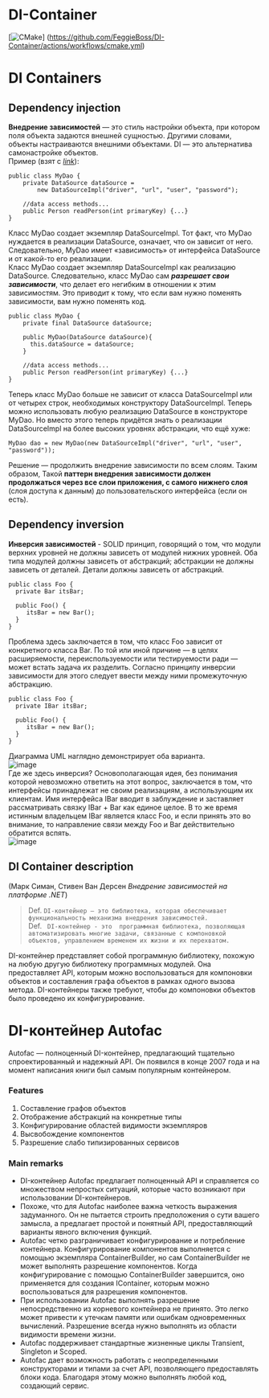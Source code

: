 # DI-Container
[![CMake](https://github.com/FeggieBoss/DI-Container/actions/workflows/cmake.yml/badge.svg)]
(https://github.com/FeggieBoss/DI-Container/actions/workflows/cmake.yml)

# DI Containers
## Dependency injection 
**Внедрение зависимостей** — это стиль настройки объекта, при котором поля объекта задаются внешней сущностью. Другими словами, объекты настраиваются внешними объектами. DI — это альтернатива самонастройке объектов.  
Пример (взят с [_link_](https://habr.com/ru/post/350068/)):  
```
public class MyDao {
    private DataSource dataSource =
        new DataSourceImpl("driver", "url", "user", "password");

    //data access methods...
    public Person readPerson(int primaryKey) {...}
}
```
Класс MyDao создает экземпляр DataSourceImpl. Тот факт, что MyDao нуждается в реализации DataSource, означает, что он зависит от него. Следовательно, MyDao имеет «зависимость» от интерфейса DataSource и от какой-то его реализации.  
Класс MyDao создает экземпляр DataSourceImpl как реализацию DataSource. Следовательно, класс MyDao сам **_разрешает свои зависимости_**, что делает его негибким в отношении к этим зависимостям. Это приводит к тому, что если вам нужно поменять зависимости, вам нужно поменять код.  
```
public class MyDao {
    private final DataSource dataSource;
    
    public MyDao(DataSource dataSource){
      this.dataSource = dataSource;
    }

    //data access methods...
    public Person readPerson(int primaryKey) {...}
}
```
Теперь класс MyDao больше не зависит от класса DataSourceImpl или от четырех строк, необходимых конструктору DataSourceImpl. Теперь можно использовать любую реализацию DataSource в конструкторе MyDao.  Но вместо этого теперь придётся знать о реализации DataSourceImpl на более высоких уровнях абстракции, что ещё хуже:
```
MyDao dao = new MyDao(new DataSourceImpl("driver", "url", "user", "password"));
```
Решение — продолжить внедрение зависимости по всем слоям. Таким образом, Такой **паттерн внедрения зависимости должен продолжаться через все слои приложения, с самого нижнего слоя** (слоя доступа к данным) до пользовательского интерфейса (если он есть).

## Dependency inversion
**Инверсия зависимостей** - SOLID принцип, говорящий о том, что модули верхних уровней не должны зависеть от модулей нижних уровней. Оба типа модулей должны зависеть от абстракций; абстракции не должны зависеть от деталей. Детали должны зависеть от абстракций.
```
public class Foo {
  private Bar itsBar;

  public Foo() {
     itsBar = new Bar();
  }
}
```
Проблема здесь заключается в том, что класс Foo зависит от конкретного класса Bar. По той или иной причине — в целях расширяемости, переиспользуемости или тестируемости ради — может встать задача их разделить. Согласно принципу инверсии зависимости для этого следует ввести между ними промежуточную абстракцию.
```
public class Foo {
  private IBar itsBar;

  public Foo() {
     itsBar = new Bar();
  }
}
```
Диаграмма UML наглядно демонстрирует оба варианта.  
![image](https://user-images.githubusercontent.com/71063054/161337383-46158995-e69c-4dce-825f-730ed4c1bef3.png)  
Где же здесь инверсия? Основополагающая идея, без понимания которой невозможно ответить на этот вопрос, заключается в том, что интерфейсы принадлежат не своим реализациям, а использующим их клиентам. Имя интерфейса IBar вводит в заблуждение и заставляет рассматривать связку IBar + Bar как единое целое. В то же время истинным владельцем IBar является класс Foo, и если принять это во внимание, то направление связи между Foo и Bar действительно обратится вспять.  
![image](https://user-images.githubusercontent.com/71063054/161337422-4cd49408-338f-496d-91e9-779722063fcf.png)


## DI Container description
(Марк Симан, Стивен Ван Дерсен _Внедрение зависимостей на платформе .NET_)
> Def. ``DI-контейнер – это библиотека, которая обеспечивает функциональность механизма внедрения зависимостей.``  
Def. 
`` DI-контейнер - это  программная библиотека, позволяющая автоматизировать многие задачи, связанные с компоновкой объектов, управлением временем их жизни и их перехватом.``  


DI-контейнер представляет собой программную библиотеку, похожую на любую
другую библиотеку программных модулей. Она предоставляет API, которым можно
воспользоваться для компоновки объектов и составления графа объектов в рамках
одного вызова метода. DI-контейнеры также требуют, чтобы до компоновки объектов было проведено их конфигурирование.

# DI-контейнер Autofac

Autofac — полноценный DI-контейнер, предлагающий тщательно спроектированный и надежный API. Он появился в конце 2007 года и на момент написания книги
был самым популярным контейнером.  

### Features
1. Составление графов объектов
2. Отображение абстракций на конкретные типы
3. Конфигурирование областей
видимости экземпляров
4. Высвобождение компонентов
5. Разрешение слабо типизированных сервисов

### Main remarks
- DI-контейнер Autofac предлагает полноценный API и справляется со множеством непростых ситуаций, которые часто возникают при использовании DI-контейнеров.
- Похоже, что для Autofac наиболее важна четкость выражения задуманного.
Он не пытается строить предположения о сути вашего замысла, а предлагает простой и понятный API, предоставляющий варианты явного включения функций.
- Autofac четко разграничивает конфигурирование и потребление контейнера. Конфигурирование компонентов выполняется с помощью экземпляра
ContainerBuilder, но сам ContainerBuilder не может выполнять разрешение
компонентов. Когда конфигурирование с помощью ContainerBuilder завершится,
оно применяется для создания IContainer, которым можно воспользоваться для
разрешения компонентов.
- При использовании Autofac выполнять разрешение непосредственно из корневого контейнера не принято. Это легко может привести к утечкам памяти или
ошибкам одновременных вычислений. Разрешение всегда нужно выполнять из
области видимости времени жизни.
- Autofac поддерживает стандартные жизненные циклы Transient, Singleton
и Scoped.
- Autofac дает возможность работать с неопределенными конструкторами и типами
за счет API, позволяющего предоставлять блоки кода. Благодаря этому можно
выполнять любой код, создающий сервис.

